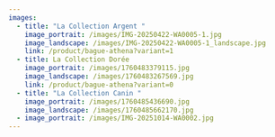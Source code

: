 ```yaml
---
images:
  - title: "La Collection Argent "
    image_portrait: /images/IMG-20250422-WA0005-1.jpg
    image_landscape: /images/IMG-20250422-WA0005-1_landscape.jpg
    link: /product/bague-athena?variant=1
  - title: La Collection Dorée
    image_portrait: /images/1760483379115.jpg
    image_landscape: /images/1760483267569.jpg
    link: /product/bague-athena?variant=0
  - title: "La Collection Canin "
    image_portrait: /images/1760485436690.jpg
    image_landscape: /images/1760485662170.jpg
  - image_portrait: /images/IMG-20251014-WA0002.jpg
---
```

